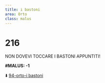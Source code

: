 ```yaml
---
title: i bastoni
area: Orto
class: malus
---
```

# 216
NON DOVEVI TOCCARE I BASTONI APPUNTITI!

**#MALUS: -1**

⬇️ [94-orto-i bastoni](94-orto-i%20bastoni.md)

